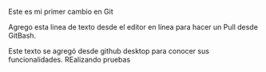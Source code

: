 Este es mi primer cambio en Git

Agrego esta linea de texto desde el editor en línea para hacer un Pull desde GitBash.

Este texto se agregó desde github desktop para conocer sus funcionalidades.
REalizando pruebas